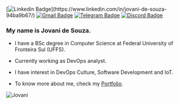 
[![Linkedin Badge](https://img.shields.io/badge/linkedin%20-%230077B5.svg?&style=for-the-badge&logo=linkedin&logoColor=white")](https://www.linkedin.com/in/jovani-de-souza-94ba9b67/) 
[![Gmail Badge](https://img.shields.io/badge/Gmail-D14836?style=for-the-badge&logo=gmail&logoColor=white)](mailto:jovanidesouza@gmail.com) [![Telegram Badge](https://img.shields.io/badge/Telegram-2CA5E0?style=for-the-badge&logo=telegram&logoColor=white)](https://t.me/jovanidesouza) [![Discord Badge](https://img.shields.io/badge/%3CDijos%3E%20-%237289DA.svg?&style=for-the-badge&logo=discord&logoColor=white)](https://discord.io/user/Dijos#5994)


### My name is Jovani de Souza.

- I have a BSc degree in Computer Science at Federal University of Fronteira Sul (UFFS). 

- Currently working as DevOps analyst.

- I have interest in DevOps Culture, Software Development and IoT.

- To know more about me, check my <a href="https://jovanidesouza.github.io/" target="_blank">Portfolio</a>.


![Jovani](https://github-readme-stats.vercel.app/api/top-langs/?username=jovanidesouza&theme=dark&langs_count=10)
